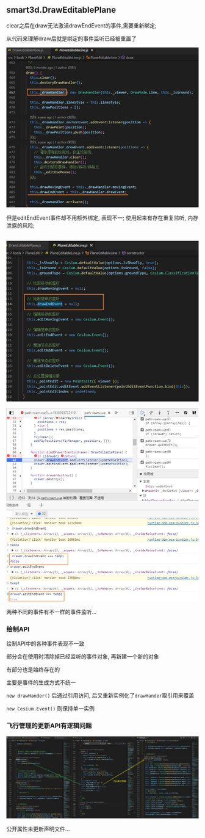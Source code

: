 ## smart3d.DrawEditablePlane

clear之后在draw无法激活drawEndEvent的事件,需要重新绑定;

从代码来理解draw后就是绑定的事件监听已经被重置了

![image-20211202105832856](./imgs/image-20211202105832856.png)

但是editEndEvent事件却不用额外绑定, 表现不一; 使用起来有存在重复监听, 内存泄露的风险; 

​	![image-20211202105728384](./imgs/image-20211202105728384.png)

![image-20211202110042094](./imgs/image-20211202110042094.png)

两种不同的事件有不一样的事件监听...



### 绘制API

绘制API中的各种事件表现不一致

部分会在使用时清除掉已经监听的事件对象, 再新建一个新的对象

有部分也是始终存在的

主要是事件的生成方式不统一

`new drawHander()` 后通过引用访问, 后又重新实例化了`drawHander`取引用来覆盖

`new Cesium.Event()` 则保持单一实例





### 飞行管理的更新API有逻辑问题

![image-20211202175946292](./imgs/image-20211202175946292.png)

公开属性未更新声明文件...
